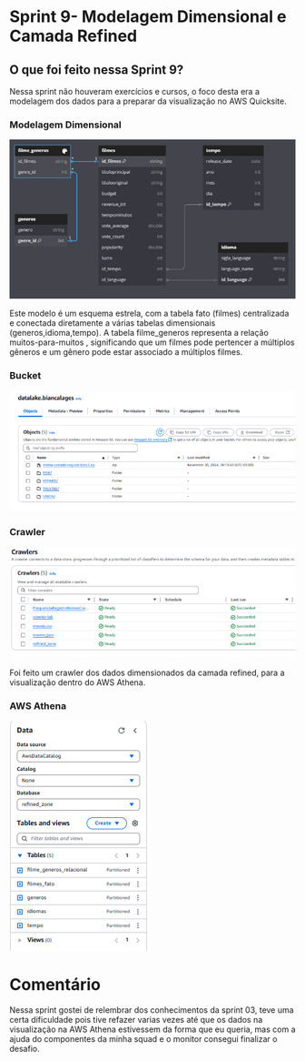 # **Sprint 9- Modelagem Dimensional e Camada Refined** 

## **O que foi feito nessa Sprint 9?**

Nessa sprint não houveram exercícios e cursos, o foco desta era a modelagem dos dados para a preparar da visualização no AWS Quicksite.

### **Modelagem Dimensional**

![mdr](../Sprint_9/Evidencias/MDR_filmes.png)

Este modelo é um esquema estrela, com a tabela fato (filmes) centralizada e conectada diretamente a várias tabelas dimensionais (generos,idioma,tempo). A tabela filme_generos representa a relação muitos-para-muitos , significando que um filmes pode pertencer a múltiplos gêneros e um gênero pode estar associado a múltiplos filmes. 

### **Bucket**

![final](../Sprint_9/Evidencias/bucket_final.png)

### **Crawler**

![crawler](../Sprint_9/Evidencias/crawler.png)

Foi feito um crawler dos dados dimensionados da camada refined, para a visualização dentro do AWS Athena.

### **AWS Athena**

![athena](../Sprint_9/Evidencias/athena_refined.png)

# **Comentário**
Nessa sprint gostei de relembrar dos conhecimentos da sprint 03, teve uma certa dificuldade pois tive refazer varias vezes até que os dados na visualização na AWS Athena estivessem da forma que eu queria, mas com a ajuda do componentes da minha squad e o monitor consegui finalizar o desafio.